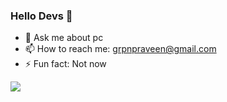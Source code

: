 ### Hello Devs 👋




- 💬 Ask me about pc
- 📫 How to reach me: grpnpraveen@gmail.com
- ⚡ Fun fact: Not now


<img src="https://github-readme-stats.vercel.app/api?username=grpnpraveen&&show_icons=true&title_color=EB7400&icon_color=bb2acf&text_color=daf7dc&bg_color=151515">

